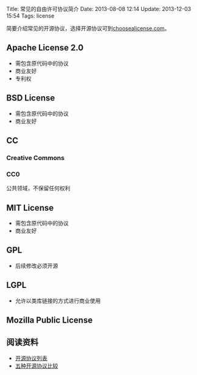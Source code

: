 Title: 常见的自由许可协议简介
Date: 2013-08-08 12:14
Update: 2013-12-03 15:54
Tags: license

简要介绍常见的开源协议，选择开源协议可到[choosealicense.com](http://choosealicense.com/)。

## Apache License 2.0

*  需包含原代码中的协议
*  商业友好
*  专利权

##  BSD License

*  需包含原代码中的协议
*  商业友好

## CC

### Creative Commons

### CC0
公共领域，不保留任何权利

## MIT License

*  需包含原代码中的协议
*  商业友好

## GPL

*  后续修改必须开源

## LGPL

*  允许以类库链接的方式进行商业使用 

## Mozilla Public License

## 阅读资料

*  [开源协议列表](http://opensource.org/licenses/alphabetical)
*  [五种开源协议比较](http://www.awflasher.com/blog/archives/939)

